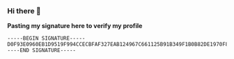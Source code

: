 ### Hi there 👋

**Pasting my signature here to verify my profile**
```
-----BEGIN SIGNATURE-----D0F93E0960EB1D9519F994CCECBFAF327EAB124967C661125B91B349F1B0B82DE1970F8CC789550C353E16344DA796351A0095D781FBF290B151502A10CD7006-----END SIGNATURE-----
```

<!--
**apoorvnandan/apoorvnandan** is a ✨ _special_ ✨ repository because its `README.md` (this file) appears on your GitHub profile.

Here are some ideas to get you started:

- 🔭 I’m currently working on ...
- 🌱 I’m currently learning ...
- 👯 I’m looking to collaborate on ...
- 🤔 I’m looking for help with ...
- 💬 Ask me about ...
- 📫 How to reach me: ...
- 😄 Pronouns: ...
- ⚡ Fun fact: ...
-->
